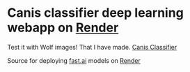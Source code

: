 # Canis classifier deep learning webapp on [Render](https://render.com)

Test it with Wolf images! That I have made. [Canis Classifier](https://canis-classifier.onrender.com)

Source for deploying [fast.ai](https://www.fast.ai) models on [Render](https://render.com)

